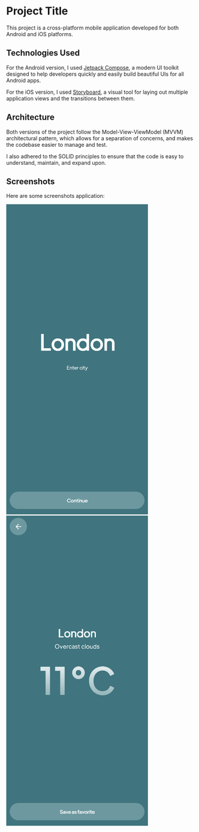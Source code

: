 # Project Title

This project is a cross-platform mobile application developed for both Android and iOS platforms. 

## Technologies Used

For the Android version, I used [Jetpack Compose](https://developer.android.com/jetpack/compose), a modern UI toolkit designed to help developers quickly and easily build beautiful UIs for all Android apps. 

For the iOS version, I used [Storyboard](https://developer.apple.com/library/archive/documentation/ToolsLanguages/Conceptual/Xcode_Overview/DesigningwithStoryboards.html), a visual tool for laying out multiple application views and the transitions between them.

## Architecture

Both versions of the project follow the Model-View-ViewModel (MVVM) architectural pattern, which allows for a separation of concerns, and makes the codebase easier to manage and test.

I also adhered to the SOLID principles to ensure that the code is easy to understand, maintain, and expand upon.

## Screenshots

Here are some screenshots application:

![Image A](a.png)
![Image B](b.png)